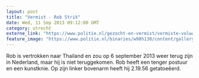 ```yaml
---
layout: post
title: "Vermist - Rob Strik"
date: Wed, 11 Sep 2013 09:12:00 GMT
category: utrecht
externe_link: "https://www.politie.nl/gezocht-en-vermist/vermiste-volwassenen/2013/september/rob-strik.html"
feature_image: "https://www.politie.nl/binaries/w98h130/content/gallery/politie/vermist/vermiste-volwassenen/2013/september/rob-strik.jpg"
---
```


Rob is vertrokken naar Thailand en zou op 6 september 2013 weer terug zijn in Nederland, maar hij is niet teruggekomen. Rob heeft een tenger postuur en een kunstknie. Op zijn linker bovenarm heeft hij 2.19.56 getatoeëerd.
